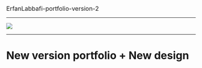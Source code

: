 <a style="font-size:16px; text-decoration:none;" href="https://github.com/Erfanlab/ErfanLabbafi-portfolio-version-2/tree/main
">ErfanLabbafi-portfolio-version-2
</a>

<hr>
<img src="https://github.com/Erfanlab/ErfanLabbafi-portfolio-version-2/blob/main/assest/src/images/Cover.png?raw=true">
<hr>
<h1>

New version portfolio + New design

</h1>
